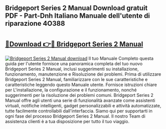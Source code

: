 ## Bridgeport Series 2 Manual Download gratuit PDF - Part-Dnh Italiano Manuale dell'utente di riparazione 4O388

# <h2><a href="http://dfai1mi.blite.top/?on=Bridgeport+Series+2+Manual">🔗Download 👉🔴 Bridgeport Series 2 Manual</a></h2>

[![Bridgeport Series 2 Manual download](https://i.imgur.com/lujVjoI.png)](http://dfai1mi.blite.top/?on=Bridgeport+Series+2+Manual)
Il tuo Manuale Completo questa guida per l'utente fornisce una panoramica completa del tuo nuovo Bridgeport Series 2 Manual, inclusi suggerimenti su installazione, funzionamento, manutenzione e Risoluzione dei problemi. Prima di utilizzare Bridgeport Series 2 Manual, familiarizzare con le sue caratteristiche e caratteristiche leggendo questo Manuale utente. Fornisce istruzioni chiare per L'installazione, la configurazione e il funzionamento, nonché suggerimenti per la risoluzione dei problemi comuni. Bridgeport Series 2 Manual offre agli utenti una serie di funzionalità avanzate come assistenti virtuali, notifiche intelligenti, gadget personalizzabili e attività automatizzate, tutte facilmente controllabili dall'interfaccia. Siamo qui per supportarti in ogni fase del processo Bridgeport Series 2 Manual. Il nostro Team di assistenza clienti è a tua disposizione per tutto il tuo viaggio.
